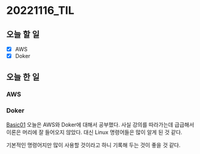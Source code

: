 # 20221116_TIL

## 오늘 할 일
- [X] AWS
- [X] Doker

## 오늘 한 일
### AWS
### Doker
[Basic01](/Tools/Doker/Basic01.md)
오늘은 AWS와 Doker에 대해서 공부했다.
사실 강의를 따라가는데 급급해서 이론은 머리에 잘 들어오지 않았다.
대신 Linux 명령어들은 많이 알게 된 것 같다.

기본적인 명령어지만 많이 사용할 것이라고 하니 기록해 두는 것이 좋을 것 같다.